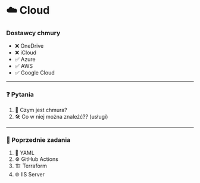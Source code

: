 # ☁️ Cloud

### Dostawcy chmury
- ❌ OneDrive  
- ❌ iCloud  
- ✅ Azure  
- ✅ AWS  
- ✅ Google Cloud  

---

### ❓ Pytania
1. 🤔 Czym jest chmura?  
2. 🛠️ Co w niej można znaleźć?? (usługi)  

---

### 📌 Poprzednie zadania
1. 📄 YAML  
2. ⚙️ GitHub Actions  
3. 🏗️ Terraform  
4. 🌐 IIS Server  
